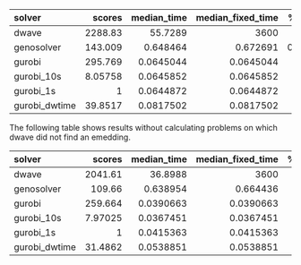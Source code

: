 | solver        |     scores |   median_time |   median_fixed_time |   %_solved |   rel_loss_med_no0 |   rel_loss_max |
|:--------------|-----------:|--------------:|--------------------:|-----------:|-------------------:|---------------:|
| dwave         | 2288.83    |    55.7289    |        3600         |   0.26087  |         24         |     inf        |
| genosolver    |  143.009   |     0.648464  |           0.672691  |   0.652174 |          0.0189787 |       0.140453 |
| gurobi        |  295.769   |     0.0645044 |           0.0645044 |   1        |          0         |       0        |
| gurobi_10s    |    8.05758 |     0.0645852 |           0.0645852 |   1        |          0         |       0        |
| gurobi_1s     |    1       |     0.0644872 |           0.0644872 |   1        |          0         |       0        |
| gurobi_dwtime |   39.8517  |     0.0817502 |           0.0817502 |   1        |          0         |       0        |

The following table shows results without calculating problems on which dwave did not find an emedding.

| solver        |     scores |   median_time |   median_fixed_time |   %_solved |   rel_loss_med_no0 |   rel_loss_max |
|:--------------|-----------:|--------------:|--------------------:|-----------:|-------------------:|---------------:|
| dwave         | 2041.61    |    36.8988    |        3600         |        0.3 |         21         |    516         |
| genosolver    |  109.66    |     0.638954  |           0.664436  |        0.7 |          0.0157122 |      0.0302847 |
| gurobi        |  259.664   |     0.0390663 |           0.0390663 |        1   |          0         |      0         |
| gurobi_10s    |    7.97025 |     0.0367451 |           0.0367451 |        1   |          0         |      0         |
| gurobi_1s     |    1       |     0.0415363 |           0.0415363 |        1   |          0         |      0         |
| gurobi_dwtime |   31.4862  |     0.0538851 |           0.0538851 |        1   |          0         |      0         |